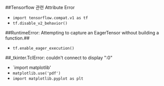##Tensorflow 관련 Attribute Error
  - `import tensorflow.compat.v1 as tf`
  - `tf.disable_v2_behavior()`

##RuntimeError: Attempting to capture an EagerTensor without building a function.##
  - `tf.enable_eager_execution()`

##_tkinter.TclError: couldn't connect to display ":0"
   - `import matplotlib'
   - `matplotlib.use('pdf')`
   - `import matplotlib.pyplot as plt`
